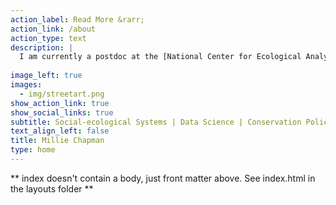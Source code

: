 ```yaml
---
action_label: Read More &rarr;
action_link: /about
action_type: text
description: | 
  I am currently a postdoc at the [National Center for Ecological Analysis and Synthesis](https://www.nceas.ucsb.edu/) and a core team member at [Climate Change AI (CCAI)](https://www.climatechange.ai/). My research is at the intersection of decision theory, macroecology, and data justice, asking how we can devise (and realize) more effective and equitable strategies to meet global biodiversity conservation and climate mitigation targets in an age of algorithms. I received my PhD from the University of California Berkeley in the department of [Environmental Science, Policy, and Management (ESPM)](https://ourenvironment.berkeley.edu/). 
  
image_left: true
images:
  - img/streetart.png
show_action_link: true
show_social_links: true
subtitle: Social-ecological Systems | Data Science | Conservation Policy 
text_align_left: false
title: Millie Chapman
type: home
---
```


** index doesn't contain a body, just front matter above.
See index.html in the layouts folder **
